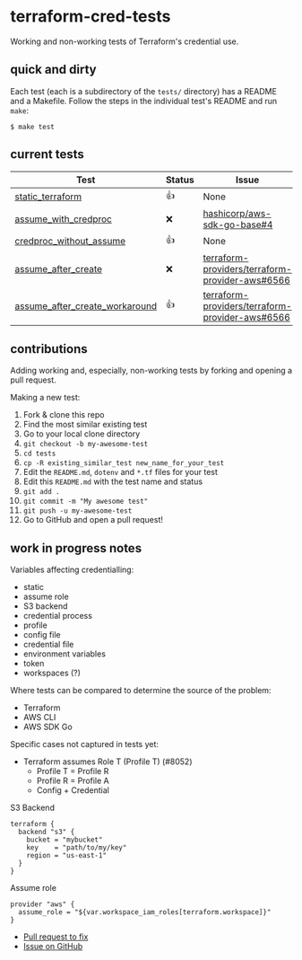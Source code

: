 # terraform-cred-tests
Working and non-working tests of Terraform's credential use.

## quick and dirty

Each test (each is a subdirectory of the `tests/` directory) has a README and a Makefile. Follow the steps in the individual test's README and run `make`:

```console
$ make test
```

## current tests

| Test  | Status | Issue |
| ------------- | ------------- | ------------- |
| [static_terraform](tests/static_terraform)  | :+1:  | None  |
| [assume_with_credproc](tests/assume_with_credproc)  | :x:  | [hashicorp/aws-sdk-go-base#4](https://github.com/hashicorp/aws-sdk-go-base/issues/4)  |
| [credproc_without_assume](tests/credproc_without_assume)  | :+1:  | None |
| [assume_after_create](tests/assume_after_create)  | :x:  | [terraform-providers/terraform-provider-aws#6566](https://github.com/terraform-providers/terraform-provider-aws/issues/6566) |
| [assume_after_create_workaround](tests/assume_after_create_workaround)  | :+1:  | [terraform-providers/terraform-provider-aws#6566](https://github.com/terraform-providers/terraform-provider-aws/issues/6566) |

## contributions

Adding working and, especially, non-working tests by forking and opening a pull request.

Making a new test:
1. Fork & clone this repo
1. Find the most similar existing test
1. Go to your local clone directory
1. `git checkout -b my-awesome-test`
1. `cd tests`
1. `cp -R existing_similar_test new_name_for_your_test`
1. Edit the `README.md`, `dotenv` and `*.tf` files for your test
1. Edit this `README.md` with the test name and status
1. `git add .`
1. `git commit -m "My awesome test"`
1. `git push -u my-awesome-test`
1. Go to GitHub and open a pull request!

## work in progress notes

Variables affecting credentialling:
* static
* assume role
* S3 backend
* credential process
* profile
* config file
* credential file
* environment variables
* token
* workspaces (?)

Where tests can be compared to determine the source of the problem:
* Terraform
* AWS CLI
* AWS SDK Go

Specific cases not captured in tests yet:
* Terraform assumes Role T (Profile T) (#8052)
    * Profile T = Profile R
    * Profile R = Profile A
    * Config + Credential

S3 Backend
```hcl
terraform {
  backend "s3" {
    bucket = "mybucket"
    key    = "path/to/my/key"
    region = "us-east-1"
  }
}
```

Assume role
```hcl
provider "aws" {
  assume_role = "${var.workspace_iam_roles[terraform.workspace]}"
}
```

* [Pull request to fix](https://github.com/hashicorp/aws-sdk-go-base/pull/5)
* [Issue on GitHub](https://github.com/hashicorp/aws-sdk-go-base/issues/4)
